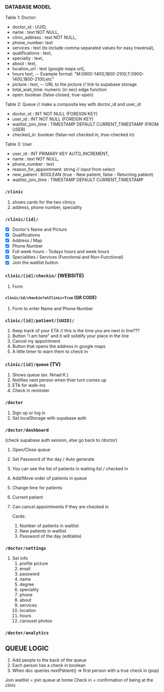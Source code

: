 ### DATABASE MODEL 

Table 1: Doctor:
   - doctor_id : UUID,
   - name : text NOT NULL,
   - clinic_address : text NOT NULL,
   - phone_number: text
   - services : text (to include comma separated values for easy traversal),  
   - qualifications : text,
   - specialty : text,
   - about : text,
   - location_url : text (google maps url), 
   - hours text,  -- Example format: "M:0900-1400,1800-2100;T:0900-1400,1800-2100;etc"
   - picture : text, -- URL to the picture // link to supabase storage
   - total_wait_time: numeric (in sec) edge function
   - open: boolean (false-closed, true-open)

Table 2: Queue
   // make a composite key with doctor_id and user_id
   - doctor_id : INT NOT NULL (FOREIGN KEY)
   - user_id : INT NOT NULL (FOREIGN KEY)
   - waitlist_join_time : TIMESTAMP DEFAULT CURRENT_TIMESTAMP (FROM USER)
   - checked_in: boolean (false-not checked in, true-checked in) 

Table 3: User
   - user_id : INT PRIMARY KEY AUTO_INCREMENT,
   - name : text NOT NULL,
   - phone_number : text
   - reason_for_appointment: string // input from select
   - new_patient : BOOLEAN (true - New patient, false - Returning patient) 
   - waitlist_join_time : TIMESTAMP DEFAULT CURRENT_TIMESTAMP


### `/clinic`

1. shows cards for the two clinics
2. address, phone number, speciality

### `/clinic/[id]/`

- [x] Doctor's Name and Picture
- [x] Qualifications
- [x] Address / Map
- [x] Phone Number
- [x] Full week hours - Todays hours and week hours
- [x] Specialities / Services (Functional and Non-Functional)
- [x] Join the waitlist button

### `clinic/[id]/checkin/` (WEBSITE)

1. Form

#### `clinic/id/checkin?atClinic=True` (QR CODE)

1. Form to enter Name and Phone Number

### `clinic/[id]/patient/[UUID]/`

1. Keep track of your ETA // this is the time you are next in line???
2. Button "I am here" and it will solidify your place in the line
3. Cancel my appointment
4. Button that opens the address in google maps
5. A little timer to warn them to check in

### `clinic/[id]/queue` (TV)

1. Shows queue (ex. Ninad K.)
2. Notifies next person when thier turn comes up
3. ETA for walk-ins
4. Check in reminder

### `/doctor`

1. Sign up or log in
2. Set localStorage with supabase auth

### `/doctor/dashboard`

(check supabase auth session, else go back to /doctor)

1. Open/Close queue
2. Set Password of the day / Auto generate
3. You can see the list of patients in waiting list / checked in
4. Add/Move order of patients in queue
5. Change time for patients 
6. Current patient
7. Can cancel appointments if they are checked in
   
   Cards:
   1. Number of patients in waitlist
   2. New patients in waitlist
   3. Password of the day (editable)

### `/doctor/settings`
1. Set info
   1. profile picture
   2. email
   3. password
   4. name
   5. degree
   6. speciality
   7. phone
   8. about
   9. services
   10. location
   11. hours
   12. carousel photos

### `/doctor/analytics`


## QUEUE LOGIC

1. Add people to the back of the queue
2. Each person has a check in boolean
3. When doc queries nextPatient() => first person with a true check in (pop)

Join waitlist = join queue at home
Check in = confirmation of being at the clinic

